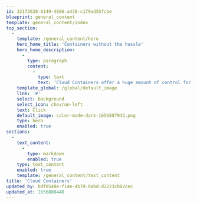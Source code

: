 ```yaml
---
id: 321f3638-6149-4686-a430-c179ad55fcbe
blueprint: general_content
template: general_content/index
top_section:
  -
    template: /general_content/hero
    hero_home_title: 'Containers without the hassle'
    hero_home_description:
      -
        type: paragraph
        content:
          -
            type: text
            text: 'Cloud Containers offer a huge amount of control for developers while still being easy to use. Whether you manage a single website or a stable of hundreds, do more on fast, up-to-date infrastructure without technical headaches.'
    template_global: /global/default_image
    link: '#'
    select: background
    select_icon: chevron-left
    text: Click
    default_image: color-mode-dark-1656887943.png
    type: hero
    enabled: true
sections:
  -
    text_content:
      -
        type: markdown
        enabled: true
    type: text_content
    enabled: true
    template: /general_content/text_content
title: 'Cloud Containers'
updated_by: bdf0548e-f14e-4b7d-9abd-d2223cb02cec
updated_at: 1656888448
---
```

